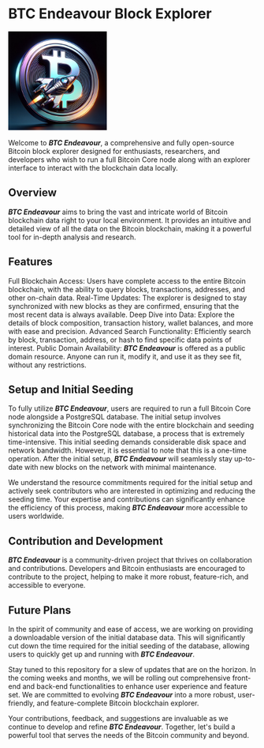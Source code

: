 # BTC Endeavour Block Explorer
<img src="https://github.com/KBiz65/BTC-explorer/blob/main/src/assets/BTCEndeavorLogoPNG.png" width="200" height="200" alt="**_BTC Endeavour_** Explorer logo"/>

Welcome to **_BTC Endeavour_**, a comprehensive and fully open-source Bitcoin block explorer designed for enthusiasts, researchers, and developers who wish to run a full Bitcoin Core node along with an explorer interface to interact with the blockchain data locally. 

## Overview
**_BTC Endeavour_** aims to bring the vast and intricate world of Bitcoin blockchain data right to your local environment. It provides an intuitive and detailed view of all the data on the Bitcoin blockchain, making it a powerful tool for in-depth analysis and research.

## Features
Full Blockchain Access: Users have complete access to the entire Bitcoin blockchain, with the ability to query blocks, transactions, addresses, and other on-chain data.
Real-Time Updates: The explorer is designed to stay synchronized with new blocks as they are confirmed, ensuring that the most recent data is always available.
Deep Dive into Data: Explore the details of block composition, transaction history, wallet balances, and more with ease and precision.
Advanced Search Functionality: Efficiently search by block, transaction, address, or hash to find specific data points of interest.
Public Domain Availability: **_BTC Endeavour_** is offered as a public domain resource. Anyone can run it, modify it, and use it as they see fit, without any restrictions.

## Setup and Initial Seeding
To fully utilize **_BTC Endeavour_**, users are required to run a full Bitcoin Core node alongside a PostgreSQL database. The initial setup involves synchronizing the Bitcoin Core node with the entire blockchain and seeding historical data into the PostgreSQL database, a process that is extremely time-intensive. This initial seeding demands considerable disk space and network bandwidth. However, it is essential to note that this is a one-time operation. After the initial setup, **_BTC Endeavour_** will seamlessly stay up-to-date with new blocks on the network with minimal maintenance.

We understand the resource commitments required for the initial setup and actively seek contributors who are interested in optimizing and reducing the seeding time. Your expertise and contributions can significantly enhance the efficiency of this process, making **_BTC Endeavour_** more accessible to users worldwide.

## Contribution and Development
**_BTC Endeavour_** is a community-driven project that thrives on collaboration and contributions. Developers and Bitcoin enthusiasts are encouraged to contribute to the project, helping to make it more robust, feature-rich, and accessible to everyone.

## Future Plans
In the spirit of community and ease of access, we are working on providing a downloadable version of the initial database data. This will significantly cut down the time required for the initial seeding of the database, allowing users to quickly get up and running with **_BTC Endeavour_**.

Stay tuned to this repository for a slew of updates that are on the horizon. In the coming weeks and months, we will be rolling out comprehensive front-end and back-end functionalities to enhance user experience and feature set. We are committed to evolving **_BTC Endeavour_** into a more robust, user-friendly, and feature-complete Bitcoin blockchain explorer.

Your contributions, feedback, and suggestions are invaluable as we continue to develop and refine **_BTC Endeavour_**. Together, let's build a powerful tool that serves the needs of the Bitcoin community and beyond.
